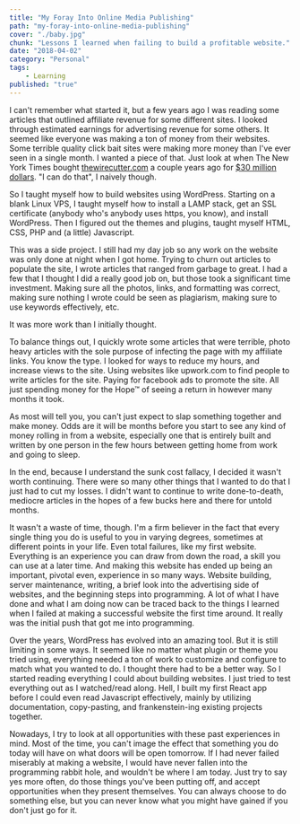 ```yaml
---
title: "My Foray Into Online Media Publishing"
path: "my-foray-into-online-media-publishing"
cover: "./baby.jpg"
chunk: "Lessons I learned when failing to build a profitable website."
date: "2018-04-02"
category: "Personal"
tags:
    - Learning
published: "true"
---
```






I can't remember what started it, but a few years ago I was reading some articles that outlined affiliate revenue for some different sites. I looked through estimated earnings for advertising revenue for some others. It seemed like everyone was making a ton of money from their websites. Some terrible quality click bait sites were making more money than I've ever seen in a single month. I wanted a piece of that. Just look at when The New York Times bought [thewirecutter.com](https:/thewirecutter.com) a couple years ago for [$30 million dollars](https://www.recode.net/2016/10/24/13381002/new-york-times-wirecutter-purchase-30-million-briam-lam-consumer-guide). "I can do that", I naively though.

So I taught myself how to build websites using WordPress. Starting on a blank Linux VPS, I taught myself how to install a LAMP stack, get an SSL certificate (anybody who's anybody uses https, you know), and install WordPress. Then I figured out the themes and plugins, taught myself HTML, CSS, PHP and (a little) Javascript.

This was a side project. I still had my day job so any work on the website was only done at night when I got home. Trying to churn out articles to populate the site, I wrote articles that ranged from garbage to great. I had a few that I thought I did a really good job on, but those took a significant time investment. Making sure all the photos, links, and formatting was correct, making sure nothing I wrote could be seen as plagiarism, making sure to use keywords effectively, etc.

It was more work than I initially thought.

To balance things out, I quickly wrote some articles that were terrible, photo heavy articles with the sole purpose of infecting the page with my affiliate links. You know the type. I looked for ways to reduce my hours, and increase views to the site. Using websites like upwork.com to find people to write articles for the site. Paying for facebook ads to promote the site. All just spending money for the Hope™ of seeing a return in however many months it took.

As most will tell you, you can't just expect to slap something together and make money. Odds are it will be months before you start to see any kind of money rolling in from a website, especially one that is entirely built and written by one person in the few hours between getting home from work and going to sleep.

In the end, because I understand the sunk cost fallacy, I decided it wasn't worth continuing. There were so many other things that I wanted to do that I just had to cut my losses. I didn't want to continue to write done-to-death, mediocre articles in the hopes of a few bucks here and there for untold months.

It wasn't a waste of time, though. I'm a firm believer in the fact that every single thing you do is useful to you in varying degrees, sometimes at different points in your life. Even total failures, like my first website. Everything is an experience you can draw from down the road, a skill you can use at a later time. And making this website has ended up being an important, pivotal even, experience in so many ways. Website building, server maintenance, writing, a brief look into the advertising side of websites, and the beginning steps into programming. A lot of what I have done and what I am doing now can be traced back to the things I learned when I failed at making a successful website the first time around. It really was the initial push that got me into programming.

Over the years, WordPress has evolved into an amazing tool. But it is still limiting in some ways. It seemed like no matter what plugin or theme you tried using, everything needed a ton of work to customize and configure to match what you wanted to do. I thought there had to be a better way. So I started reading everything I could about building websites. I just tried to test everything out as I watched/read along. Hell, I built my first React app before I could even read Javascript effectively, mainly by utilizing documentation, copy-pasting, and frankenstein-ing existing projects together.

Nowadays, I try to look at all opportunities with these past experiences in mind. Most of the time, you can't image the effect that something you do today will have on what doors will be open tomorrow. If I had never failed miserably at making a website, I would have never fallen into the programming rabbit hole, and wouldn't be where I am today. Just try to say yes more often, do those things you've been putting off, and accept opportunities when they present themselves. You can always choose to do something else, but you can never know what you might have gained if you don't just go for it.

